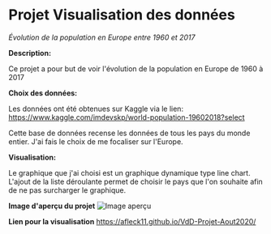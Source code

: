 # Projet Visualisation des données




_Évolution de la population en Europe entre 1960 et 2017_

__Description:__

Ce projet a pour but de voir l'évolution de la population en Europe de 1960 à 2017


__Choix des données:__

Les données ont été obtenues sur Kaggle via le lien: https://www.kaggle.com/imdevskp/world-population-19602018?select

Cette base de données recense les données de tous les pays du monde entier. J'ai fais le choix de me focaliser sur l'Europe. 


__Visualisation:__

Le graphique que j'ai choisi est un graphique dynamique type line chart. L'ajout de la liste déroulante permet de choisir le pays que l'on souhaite afin de ne pas surcharger le graphique. 


__Image d'aperçu du projet__
![Image aperçu](https://github.com/afleck11/VdD-Projet-Alyssa_Fleck/blob/master/Capture%20d%E2%80%99e%CC%81cran%202020-08-20%20a%CC%80%2016.05.34.png)

__Lien pour la visualisation__
https://afleck11.github.io/VdD-Projet-Aout2020/


